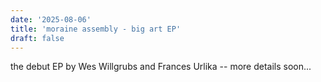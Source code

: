 ```yaml
---
date: '2025-08-06'
title: 'moraine assembly - big art EP'
draft: false
---
```


the debut EP by Wes Willgrubs and Frances Urlika -- more details soon...
